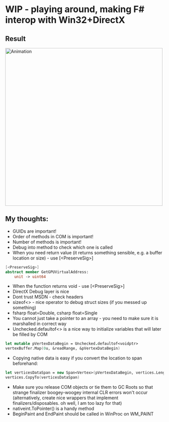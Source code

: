 # WIP - playing around, making F# interop with Win32+DirectX

## Result
<img src="https://user-images.githubusercontent.com/3115913/130693364-f0b9f98e-3594-459e-9910-82b0ca1f345b.gif" height="500" alt="Animation"/>

## My thoughts:
- GUIDs are important!
- Order of methods in COM is important!
- Number of methods is important!
- Debug into method to check which one is called
- When you need return value (it returns something sensible, e.g. a buffer  location or size) - use [\<PreserveSig\>]
```fsharp
[<PreserveSig>]
abstract member GetGPUVirtualAddress:
    unit -> uint64
```
- When the function returns void - use [\<PreserveSig\>]
- DirectX Debug layer is nice
- Dont trust MSDN - check headers
- sizeof<> - nice operator to debug struct sizes (if you messed up something)
- fsharp float=Double, csharp float=Single
- You cannot just take a pointer to an array - you need to make sure it is marshalled in correct way
- Unchecked.defaultof<> is a nice way to initialize variables that will later be filled by COM
```fsharp
let mutable pVertexDataBegin = Unchecked.defaultof<voidptr>
vertexBuffer.Map(0u, &readRange, &pVertexDataBegin)
```
- Copying native data is easy if you convert the location to span beforehand:
```fsharp
let verticesDataSpan = new Span<Vertex>(pVertexDataBegin, vertices.Length)
vertices.CopyTo(verticesDataSpan)
```
- Make sure you release COM objects or tie them to GC Roots so that strange finalizer boogey-woogey internal CLR errors won't occur (alternatively, create nice wrappers that implement finalizers/disposables. oh well, I am too lazy for that)
- nativeint.ToPointer() is a handy method
- BeginPaint and EndPaint should be called in WinProc on WM_PAINT
